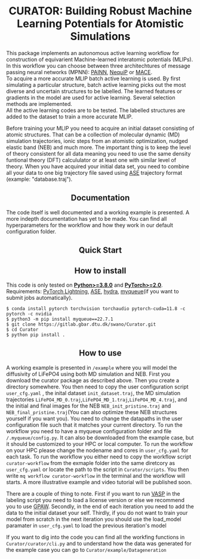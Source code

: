 # <div align="center">CURATOR: Building Robust Machine Learning Potentials for Atomistic Simulations</div>
This package implements an autonomous active learning workflow for construction of equivarient Machine-learned interatomic potentials (MLIPs). In this workflow you can choose between three architechtures of message passing neural networks (MPNN): [PAINN](https://arxiv.org/abs/2102.03150), [NequiP](https://arxiv.org/abs/2101.03164) or [MACE](https://arxiv.org/abs/2206.07697).  
To acquire a more accurate MLIP batch active learning is used. By first simulating a particular structure, batch active learning picks out the most diverse and uncertain structures to be labelled. The learned features or gradients in the model are used for active learning. Several selection methods are implemented.  
All the active learning codes are to be tested.
The labelled structures are added to the dataset to train a more accurate MLIP.

Before training your MLIP you need to acquire an initial dataset consisting of atomic structures. That can be a collection of molecular dynamic (MD) simulation trajectories, ionic steps from an atomistic optimization, nudged elastic band (NEB) and much more. The important thing is to keep the level of theory consistent for all data meaning you need to use the same density funtional theory (DFT) calcululator or at least one with similar level of theory. When you have acquired your initial data set, you need to combine all your data to one big trajectory file saved using [ASE](https://iopscience.iop.org/article/10.1088/1361-648X/aa680e) trajectory format (example: "database.traj").

## <div align="center">Documentation</div>
The code itself is well documented and a working example is presented. A more indepth documentation has yet to be made. You can find all hyperparameters for the workflow and how they work in our default configuration folder.

## <div align="center">Quick Start</div>


## <div align="center">How to install</div>

This code is only tested on [**Python>=3.8.0**](https://www.python.org/) and [**PyTorch>=2.0**](https://pytorch.org/get-started/locally/).  
Requirements: [PyTorch Lightning](https://lightning.ai/), [ASE](https://wiki.fysik.dtu.dk/ase/index.html),
[hydra](https://hydra.cc/), [myqueue](https://myqueue.readthedocs.io/en/latest/installation.html)(if you want to submit jobs automatically).

```
$ conda install pytorch torchvision torchaudio pytorch-cuda=11.8 -c pytorch -c nvidia
$ python3 -m pip install myqueue==22.7.1
$ git clone https://gitlab.gbar.dtu.dk/swano/Curator.git
$ cd Curator 
$ python pip install .
```

## <div align="center">How to use</div>
A working example is presented in `/example` where you will model the diffusivity of LiFePO4 using both MD simulation and NEB. 
First you download the curator package as described above. Then you create a directory somewhere. You then need to copy the user configuration script `user_cfg.yaml` , the inital dataset `init_dataset.traj`, the MD simulation trajectories `LiFePO4_MD_0.traj`,`LiFePO4_MD_1.traj`,`LiFePO4_MD_4.traj`, and the initial and final images for the NEB `NEB_init_pristine.traj` and `NEB_final_pristine.traj`(You can also optimize these NEB structures yourself if you want you). You need to change the datapaths in the user configuration file such that it matches your current directory. To run the workflow you need to have a myqueue configuration folder and file `/.myqueue/config.py`. It can also be downloaded from the example case, but it should be customized to your HPC or local computer. To run the workflow on your HPC please change the nodename and cores in `user_cfg.yaml` for each task. To run the workflow you either need to copy the workflow script `curator-workflow` from the exmaple folder into the same diretcory as `user_cfg.yaml` or locate the path to the script in `Curator/scripts`. You then write `mq workflow curator-workflow` in the terminal and the workflow will starts. A more illustrative example and video tutorial will be published soon. 

There are a couple of thing to note. First if you want to run [VASP](https://www.vasp.at/) in the labeling script you need to load a license version or else we recommend you to use [GPAW](https://wiki.fysik.dtu.dk/gpaw/). Secondly, in the end of each iteration you need to add the data to the initial dataset your self. Thirdly, if you do not want to train your model from scratch in the next iteration you should use the load_model paramater in `user_cfg.yaml` to load the previous iteration's model

If you want to dig into the code you can find all the workfing functions in `Curator/curator/cli.py` and to understand how the data was generated for the example case you can go to `Curator/example/Datageneration`